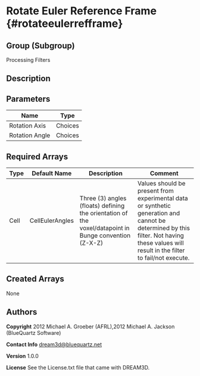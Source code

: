 Rotate Euler Reference Frame {#rotateeulerrefframe}
======

## Group (Subgroup) ##
Processing Filters

## Description ##


## Parameters ## 

| Name | Type |
|------|------|
| Rotation Axis | Choices |
| Rotation Angle | Choices |

## Required Arrays ##

| Type | Default Name | Description | Comment |
|------|--------------|-------------|---------|
| Cell | CellEulerAngles | Three (3) angles (floats) defining the orientation of the voxel/datapoint in Bunge convention (Z-X-Z) | Values should be present from experimental data or synthetic generation and cannot be determined by this filter. Not having these values will result in the filter to fail/not execute. |

## Created Arrays ##
None

## Authors ##

**Copyright** 2012 Michael A. Groeber (AFRL),2012 Michael A. Jackson (BlueQuartz Software)

**Contact Info** dream3d@bluequartz.net

**Version** 1.0.0

**License**  See the License.txt file that came with DREAM3D.



